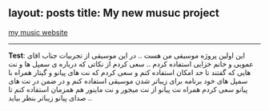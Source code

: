
layout: posts
title: My new musuc project
---




[my music website](https://soundcloud.com/user-179719664/final)







---
**Test**: این اولین پروژه موسیقی من هست .. در این موسیقی از تجربیات جناب اقای عمویی و خانم خزایی استفاده کردم .. سعی کردم از نکاتی که درباره ی سمپل ها و نت هایی که گفتند تا حد امکان استفاده کنم و سعی کردم که نت های پیانو و گیتار همراه با سمپل های خود برنامه برای زیباتر شدن موسیقی استفاده کنم و در ضمن در نت های پیانو سعی کردم همراه نت پیانو از نت میجور و نت ماینور هم همزمان استفاده کنم تا صدای پیانو زیباتر بنظر بیاید ..